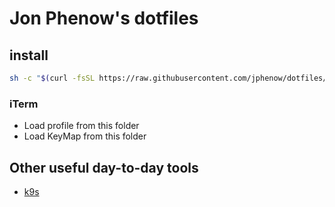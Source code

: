 # Jon Phenow's dotfiles

## install

```bash
sh -c "$(curl -fsSL https://raw.githubusercontent.com/jphenow/dotfiles/master/script/install.sh)"
```

### iTerm

* Load profile from this folder
* Load KeyMap from this folder

## Other useful day-to-day tools

* [k9s](https://k9scli.io/)
